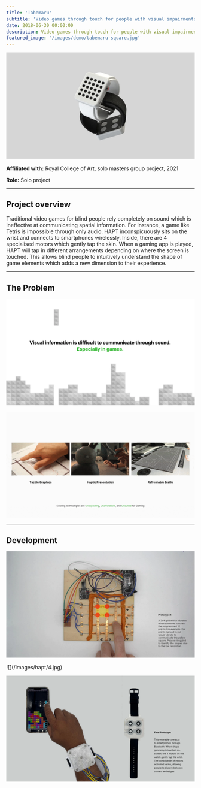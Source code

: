 ```yaml
---
title: 'Tabemaru'
subtitle: 'Video games through touch for people with visual impairments.'
date: 2018-06-30 00:00:00
description: Video games through touch for people with visual impairments.
featured_image: '/images/demo/tabemaru-square.jpg'
---
```

![](/images/hapt/hero.jpg)

**Affiliated with:** Royal College of Art, solo masters group project, 2021

**Role:** Solo project

---

## Project overview

 Traditional video games for blind people rely completely on sound which is ineffective at communicating spatial information. For instance, a game like Tetris is impossible through only audio. HAPT inconspicuously sits on the wrist and connects to smartphones wirelessly. Inside, there are 4 specialised motors which gently tap the skin. When a gaming app is played, HAPT will tap in different arrangements depending on where the screen is touched. This allows blind people to intuitively understand the shape of game elements which adds a new dimension to their experience.


---

## The Problem

![](/images/hapt/1.jpg)

![](/images/hapt/2.gif)

---

## Development

![](/images/hapt/3.jpg)

<!--  -->![](/images/hapt/4.jpg)

![](\images\hapt\final.jpg)

